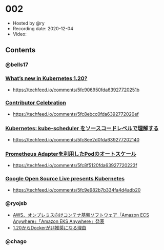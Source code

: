 # 002

- Hosted by @ry
- Recording date: 2020-12-04
- Video:

## Contents

### @bells17

### [What’s new in Kubernetes 1.20?](https://sysdig.com/blog/whats-new-kubernetes-1-20/)

- https://techfeed.io/comments/5fc906950fda63927720251b

### [Contributor Celebration](https://www.kubernetes.dev/events/kcc2020/)

- https://techfeed.io/comments/5fc8ebcc0fda6392772020ef

### [Kubernetes: kube-scheduler をソースコードレベルで理解する](https://ccvanishing.hateblo.jp/entry/2020/12/02/181155)

- https://techfeed.io/comments/5fc8ee2d0fda639277202140

### [Prometheus Adapterを利用したPodのオートスケール](https://qiita.com/Ladicle/items/5ff251b89df2f1ebb821)

- https://techfeed.io/comments/5fc8f5120fda63927720223f

### [Google Open Source Live presents Kubernetes](https://opensourcelive.withgoogle.com/events/kubernetes?talk=opening)

- https://techfeed.io/comments/5fc9e982b7b334fa4d4adb20

### @ryojsb

- [AWS、オンプレミス向けコンテナ基盤ソフトウェア「Amazon ECS Anywhere」「Amazon EKS Anywhere」発表](https://www.publickey1.jp/blog/20/awsamazon_ecs_anywhereamazon_eks_anywhereaws_reinvent_2021.html)
- [1.20からDockerが非推奨になる理由](https://blog.inductor.me/entry/2020/12/03/061329)

### @chago
